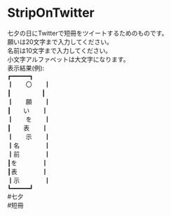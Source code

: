 # StripOnTwitter
七夕の日にTwitterで短冊をツイートするためのものです。<br>
願いは20文字まで入力してください。<br>
名前は10文字まで入力してください。<br>
小文字アルファベットは大文字になります。<br>
表示結果(例):<br>
┏━━━━━┓<br>
┃　　〇　　┃<br>
┃　　　　　┃<br>
┃　　願　　┃<br>
┃　　い　　┃<br>
┃　　を　　┃<br>
┃　　表　　┃<br>
┃　　示　　┃<br>
┃名　　　　┃<br>
┃前　　　　┃<br>
┃を　　　　┃<br>
┃表　　　　┃<br>
┃示　　　　┃<br>
┗━━━━━┛<br>
#七夕<br>
#短冊<br>
